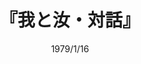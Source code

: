 ---
title: "『我と汝・対話』"
description: "孤高の宗教哲学者ブーバーによれば、世界は人間のとる態度によって〈われ‐なんじ〉〈われ‐それ〉の二つとなる。現代文明の危機は後者の途方もない支配の結果であって、〈われ〉と〈なんじ〉の全人格的な呼びかけと出会いを通じて人間の全き回復が可能となる。対話的思惟の重要性を通じて人間の在り方を根元的に問うた主著二篇。"
date: 1979/1/16
shorttitle: ""
authors: ['']
publishDate: ""
ENTRYTYPE: "基礎演習テキスト100"
series:
- 早稲田大学必修基礎演習テキスト100(2020年度)
tags: 
- 
category: 
- 
# publisher: "Self-Published"
image: 
pinned : true
draft: false
hideToc: false
enableToc: true
enableTocContent: false
copyright: "All rights reserved"
---